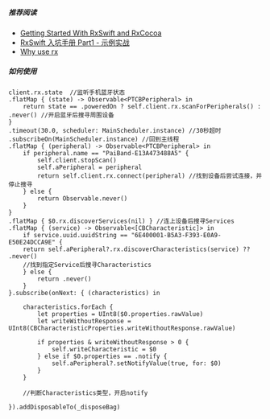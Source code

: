 ##### 推荐阅读
* [Getting Started With RxSwift and RxCocoa](http://southpeak.github.io/2017/01/16/Getting-Started-With-RxSwift-and-RxCocoa/)
* [RxSwift 入坑手册 Part1 - 示例实战](https://blog.callmewhy.com/2015/09/23/rxswift-getting-started-1/)
* [Why use rx](https://github.com/ReactiveX/RxSwift/blob/master/Documentation/Why.md)

##### 如何使用

```
client.rx.state  //监听手机蓝牙状态
.flatMap { (state) -> Observable<PTCBPeripheral> in
    return state == .poweredOn ? self.client.rx.scanForPeripherals() : .never() //开启蓝牙后搜寻周围设备
}
.timeout(30.0, scheduler: MainScheduler.instance) //30秒超时
.subscribeOn(MainScheduler.instance) //回到主线程
.flatMap { (peripheral) -> Observable<PTCBPeripheral> in
    if peripheral.name == "PaiBand-E13A473488A5" {
        self.client.stopScan()
        self.aPeripheral = peripheral
        return self.client.rx.connect(peripheral) //找到设备后尝试连接，并停止搜寻
    } else {
        return Observable.never()
    }
}
.flatMap { $0.rx.discoverServices(nil) } //连上设备后搜寻Services
.flatMap { (service) -> Observable<[CBCharacteristic]> in
    if service.uuid.uuidString == "6E400001-B5A3-F393-E0A9-E50E24DCCA9E" {
    return self.aPeripheral?.rx.discoverCharacteristics(service) ?? .never()
    //找到指定Service后搜寻Characteristics
    } else {
        return .never()
    }
}.subscribe(onNext: { (characteristics) in

    characteristics.forEach {
        let properties = UInt8($0.properties.rawValue)
        let writeWithoutResponse = UInt8(CBCharacteristicProperties.writeWithoutResponse.rawValue)
        
        if properties & writeWithoutResponse > 0 {
            self.writeCharacteristic = $0
        } else if $0.properties == .notify {
            self.aPeripheral?.setNotifyValue(true, for: $0)
        }
    }

    //判断Characteristics类型，开启notify
            
}).addDisposableTo(_disposeBag)

```